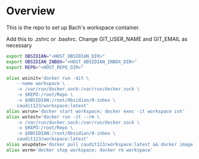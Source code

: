 # Overview

This is the repo to set up Bach's workspace container.

Add this to .zshrc or .bashrc. Change GIT_USER_NAME and GIT_EMAIL as necessary

``` bash
export OBSIDIAN="<HOST_OBSIDIAN_DIR>"
export OBSIDIAN_INBOX="<HOST_OBSIDIAN_INBOX_DIR>"
export REPO="<HOST_REPO_DIR>"

alias wsinit='docker run -dit \
    --name workspace \
    -v /var/run/docker.sock:/var/run/docker.sock \
    -v $REPO:/root/Repo \
    -v $OBSIDIAN:/root/Obsidian/0-inbox \
    caudit123/workspace:latest'
alias wsrun='docker start workspace; docker exec -it workspace zsh'
alias wstest='docker run -it --rm \
    -v /var/run/docker.sock:/var/run/docker.sock \
    -v $REPO:/root/Repo \
    -v $OBSIDIAN:/root/Obsidian/0-inbox \
    caudit123/workspace:latest'
alias wsupdate='docker pull caudit123/workspace:latest && docker image prune -f'
alias wsrm='docker stop workspace; docker rm workspace'
```
